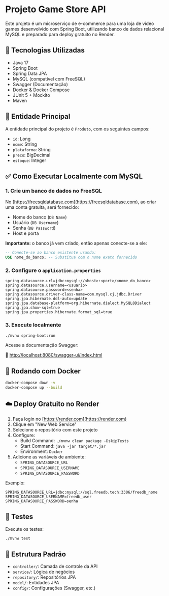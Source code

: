 ﻿# Projeto Game Store API

Este projeto é um microserviço de e-commerce para uma loja de video games desenvolvido com Spring Boot, utilizando banco de dados relacional MySQL e preparado para deploy gratuito no Render.

## 🚀 Tecnologias Utilizadas

- Java 17
- Spring Boot
- Spring Data JPA
- MySQL (compatível com FreeSQL)
- Swagger (Documentação)
- Docker & Docker Compose
- JUnit 5 + Mockito
- Maven

## 🧠 Entidade Principal

A entidade principal do projeto é `Produto`, com os seguintes campos:

- `id`: Long
- `nome`: String
- `plataforma`: String
- `preco`: BigDecimal
- `estoque`: Integer

## ✅ Como Executar Localmente com MySQL

### 1. Crie um banco de dados no FreeSQL

No [https://freesqldatabase.com](https://freesqldatabase.com), ao criar uma conta gratuita, será fornecido:

- Nome do banco (`DB Name`)
- Usuário (`DB Username`)
- Senha (`DB Password`)
- Host e porta

**Importante:** o banco já vem criado, então apenas conecte-se a ele:

```sql
-- Conecte-se ao banco existente usando:
USE nome_do_banco; -- Substitua com o nome exato fornecido
```

### 2. Configure o `application.properties`

```properties
spring.datasource.url=jdbc:mysql://<host>:<port>/<nome_do_banco>
spring.datasource.username=<usuario>
spring.datasource.password=<senha>
spring.datasource.driver-class-name=com.mysql.cj.jdbc.Driver
spring.jpa.hibernate.ddl-auto=update
spring.jpa.database-platform=org.hibernate.dialect.MySQL8Dialect
spring.jpa.show-sql=true
spring.jpa.properties.hibernate.format_sql=true
```

### 3. Execute localmente

```bash
./mvnw spring-boot:run
```

Acesse a documentação Swagger:

📍 [http://localhost:8080/swagger-ui/index.html](http://localhost:8080/swagger-ui/index.html)

## 🐳 Rodando com Docker

```bash
docker-compose down -v
docker-compose up --build
```

## ☁️ Deploy Gratuito no Render

1. Faça login no [https://render.com](https://render.com)
2. Clique em "New Web Service"
3. Selecione o repositório com este projeto
4. Configure:
   - Build Command: `./mvnw clean package -DskipTests`
   - Start Command: `java -jar target/*.jar`
   - Environment: `Docker`
5. Adicione as variáveis de ambiente:
   - `SPRING_DATASOURCE_URL`
   - `SPRING_DATASOURCE_USERNAME`
   - `SPRING_DATASOURCE_PASSWORD`

Exemplo:

```
SPRING_DATASOURCE_URL=jdbc:mysql://sql.freedb.tech:3306/freedb_nome
SPRING_DATASOURCE_USERNAME=freedb_user
SPRING_DATASOURCE_PASSWORD=senha
```

## 🧪 Testes

Execute os testes:

```bash
./mvnw test
```

## 📂 Estrutura Padrão

- `controller/`: Camada de controle da API
- `service/`: Lógica de negócios
- `repository/`: Repositórios JPA
- `model/`: Entidades JPA
- `config/`: Configurações (Swagger, etc.)